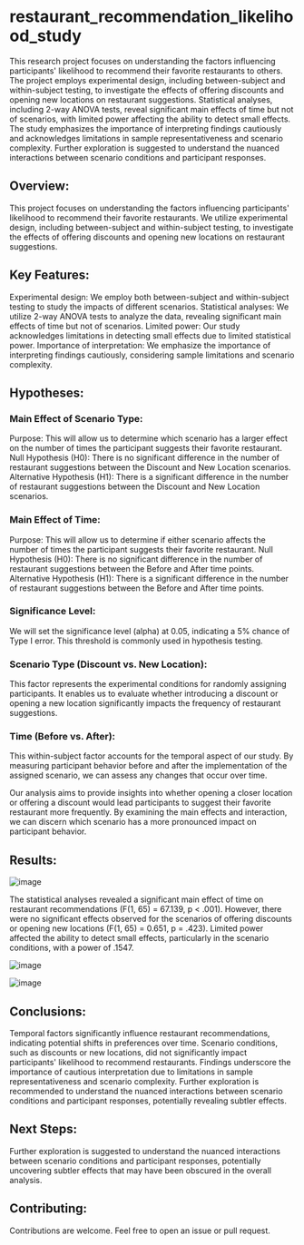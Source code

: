 # restaurant_recommendation_likelihood_study

This research project focuses on understanding the factors influencing participants' likelihood to recommend their favorite restaurants to others. The project employs experimental design, including between-subject and within-subject testing, to investigate the effects of offering discounts and opening new locations on restaurant suggestions. Statistical analyses, including 2-way ANOVA tests, reveal significant main effects of time but not of scenarios, with limited power affecting the ability to detect small effects. The study emphasizes the importance of interpreting findings cautiously and acknowledges limitations in sample representativeness and scenario complexity. Further exploration is suggested to understand the nuanced interactions between scenario conditions and participant responses.


## Overview:
This project focuses on understanding the factors influencing participants' likelihood to recommend their favorite restaurants. We utilize experimental design, including between-subject and within-subject testing, to investigate the effects of offering discounts and opening new locations on restaurant suggestions.

## Key Features:

Experimental design: We employ both between-subject and within-subject testing to study the impacts of different scenarios.
Statistical analyses: We utilize 2-way ANOVA tests to analyze the data, revealing significant main effects of time but not of scenarios.
Limited power: Our study acknowledges limitations in detecting small effects due to limited statistical power.
Importance of interpretation: We emphasize the importance of interpreting findings cautiously, considering sample limitations and scenario complexity.

## Hypotheses:


### Main Effect of Scenario Type:
Purpose: This will allow us to determine which scenario has a larger effect on the number of times the participant suggests their favorite restaurant.
Null Hypothesis (H0): There is no significant difference in the number of restaurant suggestions between the Discount and New Location scenarios.
Alternative Hypothesis (H1): There is a significant difference in the number of restaurant suggestions between the Discount and New Location scenarios.

### Main Effect of Time:
Purpose: This will allow us to determine if either scenario affects the number of times the participant suggests their favorite restaurant.
Null Hypothesis (H0): There is no significant difference in the number of restaurant suggestions between the Before and After time points.
Alternative Hypothesis (H1): There is a significant difference in the number of restaurant suggestions between the Before and After time points.
 
### Significance Level:
We will set the significance level (alpha) at 0.05, indicating a 5% chance of Type I error. This threshold is commonly used in hypothesis testing.
 
### Scenario Type (Discount vs. New Location):
This factor represents the experimental conditions for randomly assigning participants. It enables us to evaluate whether introducing a discount or opening a new location significantly impacts the frequency of restaurant suggestions.
 
### Time (Before vs. After):
This within-subject factor accounts for the temporal aspect of our study. By measuring participant behavior before and after the implementation of the assigned scenario, we can assess any changes that occur over time.
 
Our analysis aims to provide insights into whether opening a closer location or offering a discount would lead participants to suggest their favorite restaurant more frequently. By examining the main effects and interaction, we can discern which scenario has a more pronounced impact on participant behavior.


## Results:

![image](https://github.com/Samarth1337/restaurant_recommendation_likelihood_study/assets/42602263/35a5e16b-dde7-4ec2-b1af-ce1a9674470c)


The statistical analyses revealed a significant main effect of time on restaurant recommendations (F(1, 65) = 67.139, p < .001).
However, there were no significant effects observed for the scenarios of offering discounts or opening new locations (F(1, 65) = 0.651, p = .423).
Limited power affected the ability to detect small effects, particularly in the scenario conditions, with a power of .1547.

![image](https://github.com/Samarth1337/restaurant_recommendation_likelihood_study/assets/42602263/b7cc277d-c319-4524-b995-017a71ebf4ef)

![image](https://github.com/Samarth1337/restaurant_recommendation_likelihood_study/assets/42602263/195f2556-5333-4bc8-a7ee-cd195b12c118)



## Conclusions:

Temporal factors significantly influence restaurant recommendations, indicating potential shifts in preferences over time.
Scenario conditions, such as discounts or new locations, did not significantly impact participants' likelihood to recommend restaurants.
Findings underscore the importance of cautious interpretation due to limitations in sample representativeness and scenario complexity.
Further exploration is recommended to understand the nuanced interactions between scenario conditions and participant responses, potentially revealing subtler effects.

## Next Steps:
Further exploration is suggested to understand the nuanced interactions between scenario conditions and participant responses, potentially uncovering subtler effects that may have been obscured in the overall analysis.

## Contributing:
Contributions are welcome. Feel free to open an issue or pull request.

